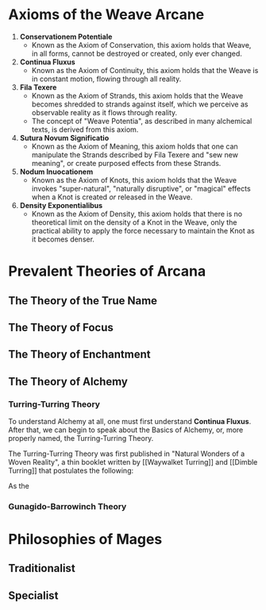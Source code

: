# Axioms of the Weave Arcane
1. **Conservationem Potentiale**
	- Known as the Axiom of Conservation, this axiom holds that Weave, in all forms, cannot be destroyed or created, only ever changed.
2. **Continua Fluxus**
	- Known as the Axiom of Continuity, this axiom holds that the Weave is in constant motion, flowing through all reality. 
3. **Fila Texere**
	- Known as the Axiom of Strands, this axiom holds that the Weave becomes shredded to strands against itself, which we perceive as observable reality as it flows through reality. 
	- The concept of "Weave Potentia", as described in many alchemical texts, is derived from this axiom.
4. **Sutura Novum Significatio**
	- Known as the Axiom of Meaning, this axiom holds that one can manipulate the Strands described by Fila Texere and "sew new meaning", or create purposed effects from these Strands. 
5. **Nodum Inuocationem**
	- Known as the Axiom of Knots, this axiom holds that the Weave invokes "super-natural", "naturally disruptive", or "magical" effects when a Knot is created *or* released in the Weave.
6. **Density Exponentialibus**
	- Known as the Axiom of Density, this axiom holds that there is no theoretical limit on the density of a Knot in the Weave, only the practical ability to apply the force necessary to maintain the Knot as it becomes denser.

# Prevalent Theories of Arcana
## The Theory of the True Name
## The Theory of Focus
## The Theory of Enchantment
## The Theory of Alchemy
### Turring-Turring Theory
To understand Alchemy at all, one must first understand **Continua Fluxus**. After that, we can begin to speak about the Basics of Alchemy, or, more properly named, the Turring-Turring Theory. 

The Turring-Turring Theory was first published in "Natural Wonders of a Woven Reality", a thin booklet written by [[Waywalket Turring]] and [[Dimble Turring]] that postulates the following:

As the

### Gunagido-Barrowinch Theory


# Philosophies of Mages
## Traditionalist
## Specialist
## 